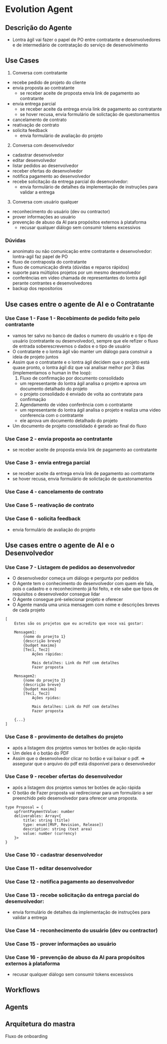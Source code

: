 # Evolution Agent 

## Descrição do Agente

- Lontra ágil vai fazer o papel de PO entre contratante e desenvolvedores e de intermediário de contratação do serviço de desenvolvimento

## Use Cases

1. Conversa com contratante
  - recebe pedido de projeto do cliente
  - envia proposta ao contratante
    - se receber aceite de proposta envia link de pagamento ao contratante
  - envia entrega parcial
    - se receber aceite da entrega envia link de pagamento ao contratante
    - se hover recusa, envia formulário de solictação de questonamentos
  - cancelamento de contrato
  - reativação de contrato
  - solicita feedback
    - envia formulário de avaliação do projeto
2. Conversa com desenvolvedor
  - cadastrar desenvolvedor
  - editar desenvolvedor
  - listar pedidos ao desenvolvedor
  - receber ofertas do desenvolvedor
  - notifica pagamento ao desenvolvedor
  - recebe solicitação da entrega parcial do desenvolvedor:
    - envia formulário de detalhes da implementação de instruções para validar a entrega
3. Conversa com usuário qualquer
  - reconhecimento do usuário (dev ou contractor)
  - prover informações ao usuário
  - prevenção de abuso da AI para propósitos externos à plataforma
    - recusar qualquer diálogo sem consumir tokens excessivos

### Dúvidas
  - anonimato ou não comunicação entre contratante e desenvolvedor: lontra-agil faz papel de PO
  - fluxo de contraposta do contratante
  - fluxo de comunicação direta (dúvidas e reparos rápidos)
  - suporte para múltiplos projetos por um mesmo desenvolvedor
  - conferências em video chamada de representantes do lontra ágil perante contrantes e desenvolvedores
  - backup dos repositorios

## Use cases entre o agente de AI e o Contratante

### Use Case 1 - Fase 1 - Recebimento de pedido feito pelo contratante

- vamos ter salvo no banco de dados o numero do usuário e o tipo de usuário (contratante ou desenvolvedor), sempre que ele refizer o fluxo de entrada soberescrevemos o dados e o tipo de usuário
- O contratante e o lontra ágil vão manter um diálogo para construir a ideia de projeto juntos
- Assim que o contratante e o lontra ágil decidem que o projeto está quase pronto, o lontra ágil diz que vai analisar melhor por 3 dias (implementamos o human in the loop):
  1. Fluxo de confirmação por documento consolidado
    - um representante do lontra ágil analisa o projeto e aprova um documento detalhado do projeto
    - o projeto consolidado é enviado de volta ao contratate para confirmação
  2. Agendamento de video conferência com o contratante
    - um representante do lontra ágil analisa o projeto e realiza uma video conferencia com o contratante
    - ele aprova um documento detalhado do projeto
- Um documento de projeto consolidado é gerado ao final do fluxo

### Use Case 2 - envia proposta ao contratante
  - se receber aceite de proposta envia link de pagamento ao contratante
### Use Case 3 - envia entrega parcial
  - se receber aceite da entrega envia link de pagamento ao contratante
  - se hover recusa, envia formulário de solictação de questonamentos
### Use Case 4 - cancelamento de contrato
### Use Case 5 - reativação de contrato
### Use Case 6 - solicita feedback
  - envia formulário de avaliação do projeto

## Use cases entre o agente de AI e o Desenvolvedor

### Use Case 7 - Listagem de pedidos ao desenvolvedor
  - O desenvolvedor começa um diálogo e pergunta por pedidos
  - O Agente tem o conhecimento do desenvolvedor com quem ele fala, pois o cadastro e o reconhecimento já foi feito, e ele sabe que tipos de requisitos o desenvolvedor consegue lidar
  - O Agente consegue pré-selecionar projeto e oferecer
  - O Agente manda uma unica mensagem com nome e descrições breves de cada projeto
  ```
  [
      Estes são os projetos que eu acredito que voce vai gostar:

      Mensagem1:
          {nome do proejto 1}
          {descrição breve}
          {budget maximo}
          [Tec1, Tec2]
              Ações rápidas:

              Mais detalhes: Link do Pdf com detalhes
              Fazer proposta

      Mensagem2:
          {nome do proejto 2}
          {descrição breve}
          {budget maximo}
          [Tec1, Tec2]
              Ações rpidas:

              Mais detalhes: Link do Pdf com detalhes
              Fazer proposta

      {...}
  ]
  ```

### Use Case 8 - provimento de detalhes do projeto
  - após a listagem dos projetos vamos ter botões de ação rápida
  - Um deles é o botão do PDF
  - Assim que o desenvolvedor clicar no botão e vai baixar o pdf.
  => assegurar que o arquivo do pdf está disponível para o desenvolvedor

### Use Case 9 - receber ofertas do desenvolvedor
  - após a listagem dos projetos vamos ter botões de ação rápida
  - O botão de Fazer proposta vai redirecionar para um formulário a ser preenchido pelo desenvolvedor para oferecer uma proposta.
  ```
  type Proposal = {
      upfrontPaymentValue: number
      deliverables: Array<{
          title: string (title)
          type: enum([MVP, Revision, Release])
          description: string (text area)
          value: number (currency)
      }>
  }
  ```

### Use Case 10 - cadastrar desenvolvedor
### Use Case 11 - editar desenvolvedor
### Use Case 12 - notifica pagamento ao desenvolvedor
### Use Case 13 - recebe solicitação da entrega parcial do desenvolvedor:
  - envia formulário de detalhes da implementação de instruções para validar a entrega

### Use Case 14 - reconhecimento do usuário (dev ou contractor)
### Use Case 15 - prover informações ao usuário
### Use Case 16 - prevenção de abuso da AI para propósitos externos à plataforma
  - recusar qualquer diálogo sem consumir tokens excessivos

## Workflows


## Agents


## Arquitetura do mastra




Fluxo de onboarding
